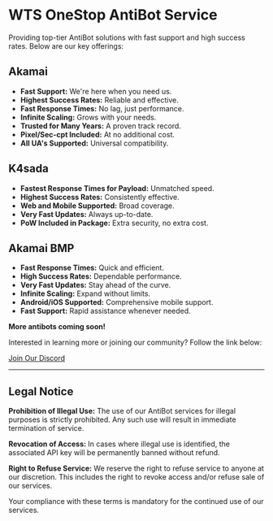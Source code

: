 # WTS OneStop AntiBot Service

Providing top-tier AntiBot solutions with fast support and high success rates. Below are our key offerings:

## Akamai

- **Fast Support:** We're here when you need us.
- **Highest Success Rates:** Reliable and effective.
- **Fast Response Times:** No lag, just performance.
- **Infinite Scaling:** Grows with your needs.
- **Trusted for Many Years:** A proven track record.
- **Pixel/Sec-cpt Included:** At no additional cost.
- **All UA's Supported:** Universal compatibility.

## K4sada

- **Fastest Response Times for Payload:** Unmatched speed.
- **Highest Success Rates:** Consistently effective.
- **Web and Mobile Supported:** Broad coverage.
- **Very Fast Updates:** Always up-to-date.
- **PoW Included in Package:** Extra security, no extra cost.

## Akamai BMP

- **Fast Response Times:** Quick and efficient.
- **High Success Rates:** Dependable performance.
- **Very Fast Updates:** Stay ahead of the curve.
- **Infinite Scaling:** Expand without limits.
- **Android/iOS Supported:** Comprehensive mobile support.
- **Fast Support:** Rapid assistance whenever needed.

**More antibots coming soon!**

Interested in learning more or joining our community? Follow the link below:

[Join Our Discord](https://discord.gg/UFQk3hKzar)

---

## Legal Notice

**Prohibition of Illegal Use:** The use of our AntiBot services for illegal purposes is strictly prohibited. Any such use will result in immediate termination of service.

**Revocation of Access:** In cases where illegal use is identified, the associated API key will be permanently banned without refund.

**Right to Refuse Service:** We reserve the right to refuse service to anyone at our discretion. This includes the right to revoke access and/or refuse sale of our services.

Your compliance with these terms is mandatory for the continued use of our services.
